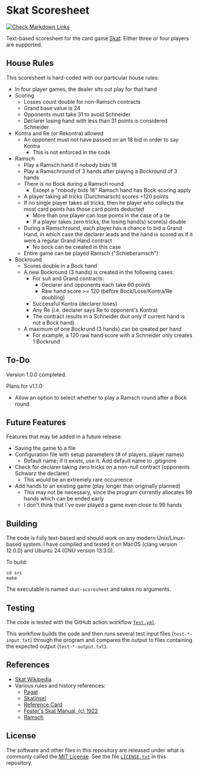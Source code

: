 # Skat Scoresheet

[![Check Markdown Links](https://github.com/Andy4495/skat-scoresheet/actions/workflows/check-links.yml/badge.svg)](https://github.com/Andy4495/skat-scoresheet/actions/workflows/check-links.yml)

Text-based scoresheet for the card game [Skat][1]. Either three or four players are supported.

## House Rules

This scoresheet is hard-coded with our particular house rules:

- In four player games, the dealer sits out play for that hand
- Scoring
  - Losses count double for non-Ramsch contracts
  - Grand base value is 24
  - Opponents must take 31 to avoid Schneider
  - Declarer losing hand with less than 31 points is considered Schneider
- Kontra and Re (or Rekontra) allowed
  - An opponent must not have passed on an 18 bid in order to say Kontra
    - This is not enforced in the code
- Ramsch
  - Play a Ramsch hand if nobody bids 18
  - Play a Ramschround of 3 hands after playing a Bockround of 3 hands
  - There is no Bock during a Ramsch round
    - Except a "nobody bids 18" Ramsch hand has Bock scoring apply
  - A player taking all tricks (Durchmarsch) scores +120 points
  - If no single player takes all tricks, then he player who collects the most card points has those card points deducted
    - More than one player can lose points in the case of a tie
    - If a player takes zero tricks, the losing hand(s) score(s) double
  - During a Ramschround, each player has a chance to bid a Grand Hand, in which case the declarer leads and the hand is scored as if it were a regular Grand Hand contract
    - No bock can be created in this case
  - Entire game can be played Ramsch ("Schieberamsch")
- Bockround
  - Scores double in a Bock hand
  - A new Bockround (3 hands) is created in the following cases:
    - For suit and Grand contracts:
      - Declarer and opponents each take 60 points
      - Raw hand score >= 120 (before Bock/Lose/Kontra/Re doubling)
    - Successful Kontra (declarer loses)
    - Any Re (i.e. declarer says Re to opponent's Kontra)
    - The contract results in a Schneider (but only if current hand is not a Bock hand)
  - A maximum of one Bockrund (3 hands) can be created per hand
    - For example, a 120 raw hand score with a Schneider only creates 1 Bockrund

## To-Do

Version 1.0.0 completed.

Plans for v1.1.0:

- Allow an option to select whether to play a Ramsch round after a Bock round

## Future Features

Features that may be added in a future release:

- Saving the game to a file
- Configuration file with setup parameters (# of players, player names)
  - Default name; if it exists, use it. Add default name to .gitignore
- Check for declarer taking zero tricks on a non-null contract (opponents Schwarz the declarer)
  - This would be an extremely rare occurrence
- Add hands to an existing game (play longer than originally planned)
  - This may not be necessary, since the program currently allocates 99 hands which can be ended early
  - I don't think that I've ever played a game even close to 99 hands

## Building

The code is fully text-based and should work on any modern Unix/Linux-based system. I have compiled and tested it on MacOS (clang version 12.0.0) and Ubuntu 24 (GNU version 13.3.0).

To build:

``` shell
cd src
make
```

The executable is named `skat-scoresheet` and takes no arguments.

## Testing

The code is tested with the GitHub action workflow [`Test.yml`][7].

This workflow builds the code and then runs several test input files (`test-*-input.txt`) through the program and compares the output to files containing the expected output (`test-*-output.txt`).

## References

- [Skat Wikipedia][1]
- Various rules and history references:
  - [Pagat][2]
  - [Skatinsel][3]
  - [Reference Card][4]
  - [Foster's Skat Manual, (c) 1922][5]
  - [Ramsch][6]

## License

The software and other files in this repository are released under what is commonly called the [MIT License][100]. See the file [`LICENSE.txt`][101] in this repository.

[1]: https://en.wikipedia.org/wiki/Skat_(card_game)
[2]: https://www.pagat.com/schafkopf/skat.html
[3]: https://www.skatinsel.academy/en/how-to-skat/rules
[4]: https://skatgame.net/intro/Reference2.pdf
[5]: https://www.fadedpage.com/link.php?file=20090109-a5.pdf
[6]: https://www.pagat.com/schafkopf/sramsch.html
[7]: ./.github/workflows/Test.yml
[100]: https://choosealicense.com/licenses/mit/
[101]: ./LICENSE.txt
[//]: # ([200]: https://github.com/Andy4495/skat-scoresheet)

[//]: # (This is a way to hack a comment in Markdown. This will not be displayed when rendered.)

